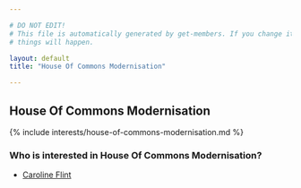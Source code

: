 ```yaml
---

# DO NOT EDIT!
# This file is automatically generated by get-members. If you change it, bad
# things will happen.

layout: default
title: "House Of Commons Modernisation"

---
```


## House Of Commons Modernisation

{% include interests/house-of-commons-modernisation.md %}

### Who is interested in House Of Commons Modernisation?


* [Caroline Flint](/members/caroline-flint.html)
